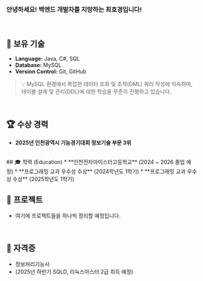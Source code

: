 ### 안녕하세요! 백엔드 개발자를 지망하는 최호경입니다!
<br/>

## 🧰 보유 기술 
* **Language:** Java, C#, SQL
* **Database:** MySQL
* **Version Control:** Git, GitHub

> 💡 MySQL 환경에서 복잡한 데이터 조회 및 조작(DML) 쿼리 작성에 익숙하며, 테이블 설계 및 관리(DDL)에 대한 학습을 꾸준히 진행하고 있습니다.

<br/>

## 🏆 수상 경력
* **2025년 인천광역시 기능경기대회 정보기술 부문 3위**

<br/>
## 🎓 학력 (Education)
* **인천전자마이스터고등학교** (2024 ~ 2026 졸업 예정)
  * **프로그래밍 교과 우수상 수상** (2024학년도 1학기)
  * **프로그래밍 교과 우수상 수상** (2025학년도 1학기)
  
  <br/>
  
## 📂 프로젝트
* 여기에 프로젝트들을 하나씩 정리할 예정입니다. 

<br/>

## 📜 자격증
* 정보처리기능사
* (2025년 하반기 SQLD, 리눅스마스터 2급 취득 예정)
